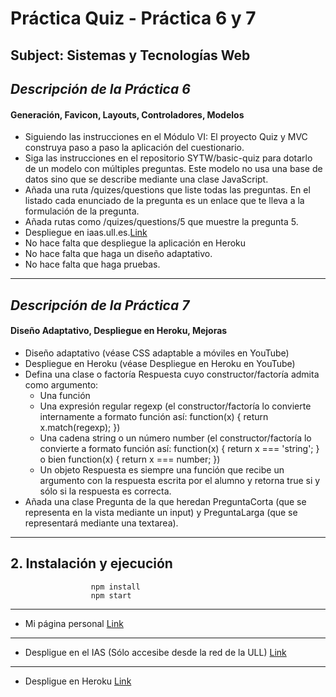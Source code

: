 #  Práctica Quiz - Práctica 6 y 7 
## Subject: Sistemas y Tecnologías Web

## *Descripción de la Práctica 6*
#### Generación, Favicon, Layouts, Controladores, Modelos

+ Siguiendo las instrucciones en el Módulo VI: El proyecto Quiz y MVC construya paso a paso la aplicación del cuestionario.
+ Siga las instrucciones en el repositorio SYTW/basic-quiz para dotarlo de un modelo con múltiples preguntas. Este modelo no usa una base de datos sino que se describe mediante una clase JavaScript.
+ Añada una ruta /quizes/questions que liste todas las preguntas. En el listado cada enunciado de la pregunta es un enlace que te lleva a la formulación de la pregunta.
+ Añada rutas como /quizes/questions/5 que muestre la pregunta 5.
+ Despliegue en iaas.ull.es.[Link](http://iaas.ull.es)
+ No hace falta que despliegue la aplicación en Heroku
+ No hace falta que haga un diseño adaptativo.
+ No hace falta que haga pruebas.

---
## *Descripción de la Práctica 7*
#### Diseño Adaptativo, Despliegue en Heroku, Mejoras

+ Diseño adaptativo (véase CSS adaptable a móviles en YouTube)
+ Despliegue en Heroku (véase Despliegue en Heroku en YouTube)
+ Defina una clase o factoría Respuesta cuyo constructor/factoría admita como argumento:
	+ Una función
	+ Una expresión regular regexp (el constructor/factoría lo convierte internamente a formato función así: function(x) { return x.match(regexp); })
	+ Una cadena string o un número number (el constructor/factoría lo convierte a formato función así: function(x) { return x === 'string'; } o bien function(x) { return x === number; })
	+ Un objeto Respuesta es siempre una función que recibe un argumento con la respuesta escrita por el alumno y retorna true si y sólo si la respuesta es correcta.
+ Añada una clase Pregunta de la que heredan PreguntaCorta (que se representa en la vista mediante un input) y PreguntaLarga (que se representará mediante una textarea).

---
## 2. Instalación y ejecución


                      npm install
                      npm start

---
* Mi página personal [Link](http://alu0100713213.github.io)
---
* Despligue en el IAS (Sólo accesibe desde la red de la ULL) [Link](http://10.6.128.99:8081)
---
* Despligue en Heroku [Link](https://quiz-app1.herokuapp.com/)

